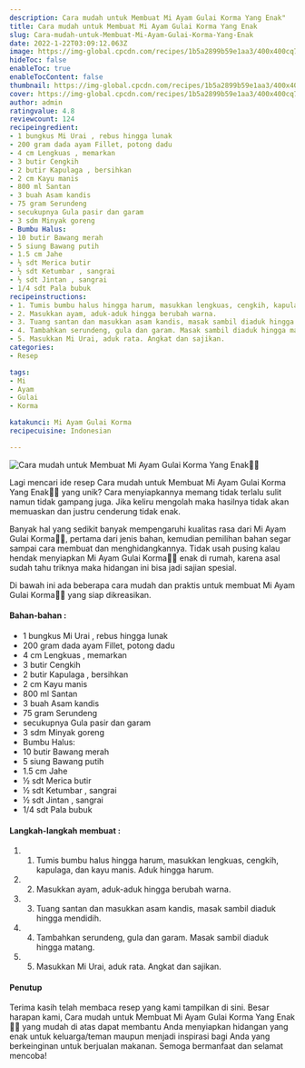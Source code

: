 ```yaml
---
description: Cara mudah untuk Membuat Mi Ayam Gulai Korma Yang Enak"
title: Cara mudah untuk Membuat Mi Ayam Gulai Korma Yang Enak
slug: Cara-mudah-untuk-Membuat-Mi-Ayam-Gulai-Korma-Yang-Enak
date: 2022-1-22T03:09:12.063Z
image: https://img-global.cpcdn.com/recipes/1b5a2899b59e1aa3/400x400cq70/photo.jpg
hideToc: false
enableToc: true
enableTocContent: false
thumbnail: https://img-global.cpcdn.com/recipes/1b5a2899b59e1aa3/400x400cq70/photo.jpg
cover: https://img-global.cpcdn.com/recipes/1b5a2899b59e1aa3/400x400cq70/photo.jpg
author: admin
ratingvalue: 4.8
reviewcount: 124
recipeingredient:
- 1 bungkus Mi Urai , rebus hingga lunak
- 200 gram dada ayam Fillet, potong dadu
- 4 cm Lengkuas , memarkan
- 3 butir Cengkih
- 2 butir Kapulaga , bersihkan
- 2 cm Kayu manis
- 800 ml Santan
- 3 buah Asam kandis
- 75 gram Serundeng
- secukupnya Gula pasir dan garam
- 3 sdm Minyak goreng
- Bumbu Halus:
- 10 butir Bawang merah
- 5 siung Bawang putih
- 1.5 cm Jahe
- ½ sdt Merica butir
- ½ sdt Ketumbar , sangrai
- ½ sdt Jintan , sangrai
- 1/4 sdt Pala bubuk
recipeinstructions:
- 1. Tumis bumbu halus hingga harum, masukkan lengkuas, cengkih, kapulaga, dan kayu manis. Aduk hingga harum.
- 2. Masukkan ayam, aduk-aduk hingga berubah warna.
- 3. Tuang santan dan masukkan asam kandis, masak sambil diaduk hingga mendidih.
- 4. Tambahkan serundeng, gula dan garam. Masak sambil diaduk hingga matang.
- 5. Masukkan Mi Urai, aduk rata. Angkat dan sajikan.
categories:
- Resep

tags:
- Mi
- Ayam
- Gulai
- Korma

katakunci: Mi Ayam Gulai Korma
recipecuisine: Indonesian

---
```


![Cara mudah untuk Membuat Mi Ayam Gulai Korma Yang Enak👩‍🍳](https://img-global.cpcdn.com/recipes/1b5a2899b59e1aa3/400x400cq70/photo.jpg)

Lagi mencari ide resep Cara mudah untuk Membuat Mi Ayam Gulai Korma Yang Enak👩‍🍳 yang unik? Cara menyiapkannya memang tidak terlalu sulit namun tidak gampang juga. Jika keliru mengolah maka hasilnya tidak akan memuaskan dan justru cenderung tidak enak.

Banyak hal yang sedikit banyak mempengaruhi kualitas rasa dari Mi Ayam Gulai Korma👩‍🍳, pertama dari jenis bahan, kemudian pemilihan bahan segar sampai cara membuat dan menghidangkannya. Tidak usah pusing kalau hendak menyiapkan Mi Ayam Gulai Korma👩‍🍳 enak di rumah, karena asal sudah tahu triknya maka hidangan ini bisa jadi sajian spesial.

Di bawah ini ada beberapa cara mudah dan praktis untuk membuat Mi Ayam Gulai Korma👩‍🍳 yang siap dikreasikan.

<!--inarticleads1-->

#### Bahan-bahan :

- 1 bungkus Mi Urai , rebus hingga lunak
- 200 gram dada ayam Fillet, potong dadu
- 4 cm Lengkuas , memarkan
- 3 butir Cengkih
- 2 butir Kapulaga , bersihkan
- 2 cm Kayu manis
- 800 ml Santan
- 3 buah Asam kandis
- 75 gram Serundeng
- secukupnya Gula pasir dan garam
- 3 sdm Minyak goreng
- Bumbu Halus:
- 10 butir Bawang merah
- 5 siung Bawang putih
- 1.5 cm Jahe
- ½ sdt Merica butir
- ½ sdt Ketumbar , sangrai
- ½ sdt Jintan , sangrai
- 1/4 sdt Pala bubuk

<!--inarticleads2-->

#### Langkah-langkah membuat :

1. 1. Tumis bumbu halus hingga harum, masukkan lengkuas, cengkih, kapulaga, dan kayu manis. Aduk hingga harum.
1. 2. Masukkan ayam, aduk-aduk hingga berubah warna.
1. 3. Tuang santan dan masukkan asam kandis, masak sambil diaduk hingga mendidih.
1. 4. Tambahkan serundeng, gula dan garam. Masak sambil diaduk hingga matang.
1. 5. Masukkan Mi Urai, aduk rata. Angkat dan sajikan.

#### Penutup

Terima kasih telah membaca resep yang kami tampilkan di sini. Besar harapan kami, Cara mudah untuk Membuat Mi Ayam Gulai Korma Yang Enak👩‍🍳 yang mudah di atas dapat membantu Anda menyiapkan hidangan yang enak untuk keluarga/teman maupun menjadi inspirasi bagi Anda yang berkeinginan untuk berjualan makanan. Semoga bermanfaat dan selamat mencoba!